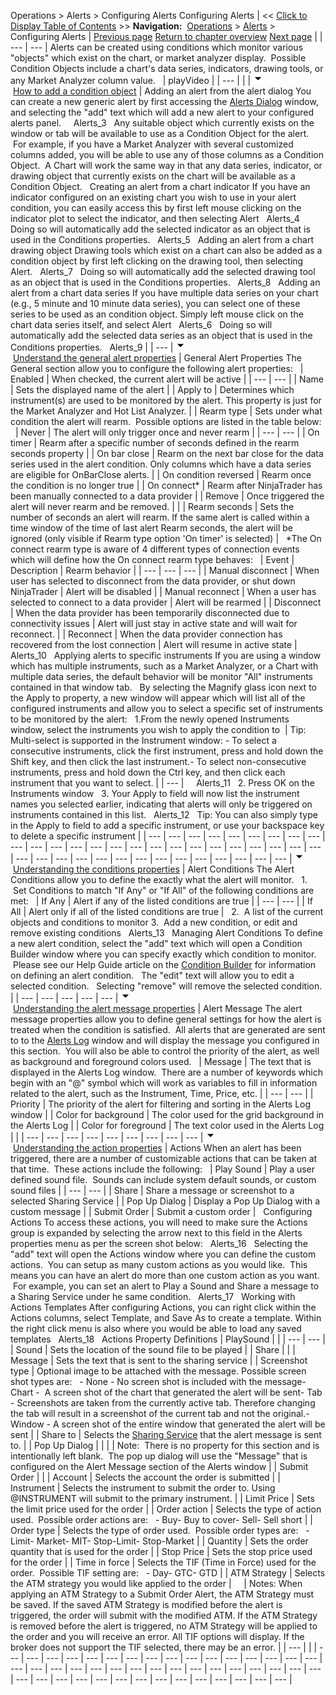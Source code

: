 ﻿
Operations > Alerts > Configuring Alerts
Configuring Alerts
| << [Click to Display Table of Contents](configuring_alerts.md) >> **Navigation:**     [Operations](operations-1.md) > [Alerts](alerts-1.md) > Configuring Alerts | [Previous page](alerts_dialog-1.md) [Return to chapter overview](alerts-1.md) [Next page](condition_builder-1.md) |
| --- | --- |
Alerts can be created using conditions which monitor various "objects" which exist on the chart, or market analyzer display.  Possible Condition Objects include a chart's data series, indicators, drawing tools, or any Market Analyzer column value.
 
| playVideo |
| --- |
|  |
![tog_minus](tog_minus-1.gif)        [How to add a condition object](javascript:HMToggle('toggle','HowToAddAConditionObject','HowToAddAConditionObject_ICON'))
| Adding an alert from the alert dialog You can create a new generic alert by first accessing the [Alerts Dialog](alerts_dialog-1.md) window, and selecting the "add" text which will add a new alert to your configured alerts panel.     Alerts_3   Any suitable object which currently exists on the window or tab will be available to use as a Condition Object for the alert.  For example, if you have a Market Analyzer with several customized columns added, you will be able to use any of those columns as a Condition Object.  A Chart will work the same way in that any data series, indicator, or drawing object that currently exists on the chart will be available as a Condition Object.   Creating an alert from a chart indicator If you have an indicator configured on an existing chart you wish to use in your alert condition, you can easily access this by first left mouse clicking on the indicator plot to select the indicator, and then selecting Alert   Alerts_4   Doing so will automatically add the selected indicator as an object that is used in the Conditions properties.   Alerts_5   Adding an alert from a chart drawing object Drawing tools which exist on a chart can also be added as a condition object by first left clicking on the drawing tool, then selecting Alert.   Alerts_7   Doing so will automatically add the selected drawing tool as an object that is used in the Conditions properties.   Alerts_8   Adding an alert from a chart data series If you have multiple data series on your chart (e.g., 5 minute and 10 minute data series), you can select one of these series to be used as an condition object. Simply left mouse click on the chart data series itself, and select Alert   Alerts_6   Doing so will automatically add the selected data series as an object that is used in the Conditions properties.   Alerts_9 |
| --- |
![tog_minus](tog_minus-1.gif)        [Understand the general alert properties](javascript:HMToggle('toggle','UnderstandTheGeneralAlertProperties','UnderstandTheGeneralAlertProperties_ICON'))
| General Alert Properties The General section allow you to configure the following alert properties:     | Enabled | When checked, the current alert will be active | | --- | --- | | Name | Sets the displayed name of the alert | | Apply to | Determines which instrument(s) are used to be monitored by the alert. This property is just for the Market Analyzer and Hot List Analyzer. | | Rearm type | Sets under what condition the alert will rearm.  Possible options are listed in the table below:     | Never | The alert will only trigger once and never rearm | | --- | --- | | On timer | Rearm after a specific number of seconds defined in the rearm seconds property | | On bar close | Rearm on the next bar close for the data series used in the alert condition. Only columns which have a data series are eligible for OnBarClose alerts. | | On condition reversed | Rearm once the condition is no longer true | | On connect* | Rearm after NinjaTrader has been manually connected to a data provider | | Remove | Once triggered the alert will never rearm and be removed. | | | Rearm seconds | Sets the number of seconds an alert will rearm. If the same alert is called within a time window of the time of last alert Rearm seconds, the alert will be ignored (only visible if Rearm type option 'On timer' is selected) |      *The On connect rearm type is aware of 4 different types of connection events which will define how the On connect rearm type behaves:     | Event | Description | Rearm behavior | | --- | --- | --- | | Manual disconnect | When user has selected to disconnect from the data provider, or shut down NinjaTrader | Alert will be disabled | | Manual reconnect | When a user has selected to connect to a data provider | Alert will be rearmed | | Disconnect | When the data provider has been temporarily disconnected due to connectivity issues | Alert will just stay in active state and will wait for reconnect. | | Reconnect | When the data provider connection has recovered from the lost connection | Alert will resume in active state |      Alerts_10   Applying alerts to specific instruments If you are using a window which has multiple instruments, such as a Market Analyzer, or a Chart with multiple data series, the default behavior will be monitor "All" instruments contained in that window tab.   By selecting the Magnify glass icon next to the Apply to property, a new window will appear which will list all of the configured instruments and allow you to select a specific set of instruments to be monitored by the alert:   1.From the newly opened Instruments window, select the instruments you wish to apply the condition to    | Tip:   Multi-select is supported in the Instrument window: - To select a consecutive instruments, click the first instrument, press and hold down the Shift key, and then click the last instrument.- To select non-consecutive instruments, press and hold down the Ctrl key, and then click each instrument that you want to select. | | --- |        Alerts_11   2. Press OK on the Instruments window   3. Your Apply to field will now list the instrument names you selected earlier, indicating that alerts will only be triggered on instruments contained in this list.    Alerts_12   Tip: You can also simply type in the Apply to field to add a specific instrument, or use your backspace key to delete a specific instrument |
| --- | --- | --- | --- | --- | --- | --- | --- | --- | --- | --- | --- | --- | --- | --- | --- | --- | --- | --- | --- | --- | --- | --- | --- | --- | --- | --- | --- | --- | --- | --- | --- | --- | --- | --- | --- | --- | --- | --- |
![tog_minus](tog_minus-1.gif)        [Understanding the conditions properties](javascript:HMToggle('toggle','UnderstandingTheConditionsProperties','UnderstandingTheConditionsProperties_ICON'))
| Alert Conditions The Alert Conditions allow you to define the exactly what the alert will monitor.   1.  Set Conditions to match "If Any" or "If All" of the following conditions are met:     | If Any | Alert if any of the listed conditions are true | | --- | --- | | If All | Alert only if all of the listed conditions are true |      2.  A list of the current objects and conditions to monitor 3.  Add a new condition, or edit and remove existing conditions   Alerts_13   Managing Alert Conditions To define a new alert condition, select the "add" text which will open a Condition Builder window where you can specify exactly which condition to monitor.  Please see our Help Guide article on the [Condition Builder](condition_builder-1.md) for information on defining an alert condition.    The "edit" text will allow you to edit a selected condition.    Selecting "remove" will remove the selected condition. |
| --- | --- | --- | --- | --- |
![tog_minus](tog_minus-1.gif)        [Understanding the alert message properties](javascript:HMToggle('toggle','UnderstandingTheAlertActionProperties','UnderstandingTheAlertActionProperties_ICON'))
| Alert Message The alert message properties allow you to define general settings for how the alert is treated when the condition is satisfied.  All alerts that are generated are sent to to the [Alerts Log](alerts_log-1.md) window and will display the message you configured in this section.  You will also be able to control the priority of the alert, as well as background and foreground colors used.     | Message | The text that is displayed in the Alerts Log window.  There are a number of keywords which begin with an "@" symbol which will work as variables to fill in information related to the alert, such as the Instrument, Time, Price, etc. | | --- | --- | | Priority | The priority of the alert for filtering and sorting in the Alerts Log window | | Color for background | The color used for the grid background in the Alerts Log | | Color for foreground | The text color used in the Alerts Log | |
| --- | --- | --- | --- | --- | --- | --- | --- | --- |
![tog_minus](tog_minus-1.gif)        [Understanding the action properties](javascript:HMToggle('toggle','UnderstandingTheAdditionalActionProperties','UnderstandingTheAdditionalActionProperties_ICON'))
| Actions When an alert has been triggered, there are a number of customizable actions that can be taken at that time.  These actions include the following:     | Play Sound | Play a user defined sound file.  Sounds can include system default sounds, or custom sound files | | --- | --- | | Share | Share a message or screenshot to a selected Sharing Service | | Pop Up Dialog | Display a Pop Up Dialog with a custom message | | Submit Order | Submit a custom order |      Configuring Actions To access these actions, you will need to make sure the Actions group is expanded by selecting the arrow next to this field in the Alerts properties menu as per the screen shot below:   Alerts_16   Selecting the "add" text will open the Actions window where you can define the custom actions.  You can setup as many custom actions as you would like.  This means you can have an alert do more than one custom action as you want.  For example, you can set an alert to Play a Sound and Share a message to a Sharing Service under he same condition.   Alerts_17   Working with Actions Templates After configuring Actions, you can right click within the Actions columns, select Template, and Save As to create a template. Within the right click menu is also where you would be able to load any saved templates   Alerts_18   Actions Property Definitions   | PlaySound |  | | --- | --- | | Sound | Sets the location of the sound file to be played | | Share |  | | Message | Sets the text that is sent to the sharing service | | Screenshot type | Optional image to be attached with the message. Possible screen shot types are:   - None - No screen shot is included with the message- Chart -  A screen shot of the chart that generated the alert will be sent- Tab - Screenshots are taken from the currently active tab. Therefore changing the tab will result in a screenshot of the current tab and not the original.- Window - A screen shot of the entire window that generated the alert will be sent | | Share to | Selects the [Sharing Service](general_section-1.md) that the alert message is sent to. | | Pop Up Dialog |  | |  | Note:  There is no property for this section and is intentionally left blank.  The pop up dialog will use the "Message" that is configured on the Alert Message section of the Alerts window | | Submit Order |  | | Account | Selects the account the order is submitted | | Instrument | Selects the instrument to submit the order to. Using @INSTRUMENT will submit to the primary instrument. | | Limit Price | Sets the limit price used for the order | | Order action | Selects the type of action used.  Possible order actions are:   - Buy- Buy to cover- Sell- Sell short | | Order type | Selects the type of order used.  Possible order types are:   - Limit- Market- MIT- Stop-Limit- Stop-Market | | Quantity | Sets the order quantity that is used for the order | | Stop Price | Sets the stop price used for the order | | Time in force | Selects the TIF (Time in Force) used for the order.  Possible TIF setting are:   - Day- GTC- GTD | | ATM Strategy | Selects the ATM strategy you would like applied to the order |          | Notes:  When applying an ATM Strategy to a Submit Order Alert, the ATM Strategy must be saved. If the saved ATM Strategy is modified before the alert is triggered, the order will submit with the modified ATM. If the ATM Strategy is removed before the alert is triggered, no ATM Strategy will be applied to the order and you will receive an error. All TIF options will display. If the broker does not support the TIF selected, there may be an error. | | --- | |
| --- | --- | --- | --- | --- | --- | --- | --- | --- | --- | --- | --- | --- | --- | --- | --- | --- | --- | --- | --- | --- | --- | --- | --- | --- | --- | --- | --- | --- | --- | --- | --- | --- | --- | --- | --- | --- | --- | --- | --- | --- | --- | --- | --- | --- | --- |

